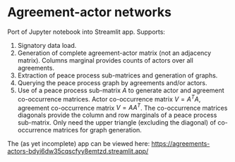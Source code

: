 # Agreement-actor networks

Port of Jupyter notebook into Streamlit app. Supports:

1. Signatory data load.
2. Generation of complete agreement-actor matrix (not an adjacency matrix). Columns marginal provides counts of actors over all agreements.
3. Extraction of peace process sub-matrices and generation of graphs.
4. Querying the peace process graph by agreements and/or actors.
5. Use of a peace process sub-matrix $A$ to generate actor and agreement co-occurrence matrices.
   Actor co-occurrence matrix $V=A^TA$, agreement co-occurrence matrix $V=AA^T$.
   The co-occurrence matrices diagonals provide the column and row marginals of a peace process sub-matrix.
   Only need the upper triangle (excluding the diagonal) of co-occurrence matrices for graph generation.

The (as yet incomplete) app can be viewed here: https://agreements-actors-bdyi6dw35cqscfyy8emtzd.streamlit.app/

